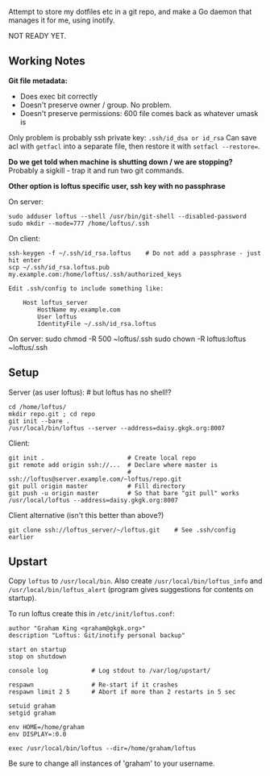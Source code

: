 
Attempt to store my dotfiles etc in a git repo, and make a Go daemon that manages it for me, using inotify.

NOT READY YET.

## Working Notes

**Git file metadata:**

  - Does exec bit correctly
  - Doesn't preserve owner / group. No problem.
  - Doesn't preserve permissions: 600 file comes back as whatever umask is

Only problem is probably ssh private key: `.ssh/id_dsa or id_rsa`
Can save acl with `getfacl` into a separate file, then restore it with `setfacl --restore=`.

**Do we get told when machine is shutting down / we are stopping?**
Probably a sigkill - trap it and run two git commands.

**Other option is loftus specific user, ssh key with no passphrase**

On server:

    sudo adduser loftus --shell /usr/bin/git-shell --disabled-password
    sudo mkdir --mode=777 /home/loftus/.ssh

On client:

    ssh-keygen -f ~/.ssh/id_rsa.loftus    # Do not add a passphrase - just hit enter
    scp ~/.ssh/id_rsa.loftus.pub my.example.com:/home/loftus/.ssh/authorized_keys

    Edit .ssh/config to include something like:

        Host loftus_server
            HostName my.example.com
            User loftus
            IdentityFile ~/.ssh/id_rsa.loftus

On server:
    sudo chmod -R 500 ~loftus/.ssh
    sudo chown -R loftus:loftus ~loftus/.ssh

## Setup

Server (as user loftus):    # but loftus has no shell!?

    cd /home/loftus/
    mkdir repo.git ; cd repo
    git init --bare .
    /usr/local/bin/loftus --server --address=daisy.gkgk.org:8007

Client:

    git init .                       # Create local repo
    git remote add origin ssh://...  # Declare where master is
                                     # ssh://loftus@server.example.com/~loftus/repo.git
    git pull origin master           # Fill directory
    git push -u origin master        # So that bare "git pull" works
    /usr/local/loftus --address=daisy.gkgk.org:8007

Client alternative (isn't this better than above?)

    git clone ssh://loftus_server/~/loftus.git    # See .ssh/config earlier

## Upstart

Copy `loftus` to `/usr/local/bin`. Also create `/usr/local/bin/loftus_info` and `/usr/local/bin/loftus_alert` (program gives suggestions for contents on startup).

To run loftus create this in `/etc/init/loftus.conf`:

    author "Graham King <graham@gkgk.org>"
    description "Loftus: Git/inotify personal backup"

    start on startup
    stop on shutdown

    console log            # Log stdout to /var/log/upstart/

    respawn                # Re-start if it crashes
    respawn limit 2 5      # Abort if more than 2 restarts in 5 sec

    setuid graham
    setgid graham

    env HOME=/home/graham
    env DISPLAY=:0.0

    exec /usr/local/bin/loftus --dir=/home/graham/loftus

Be sure to change all instances of 'graham' to your username.
